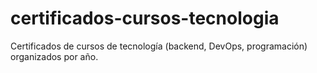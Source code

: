 # certificados-cursos-tecnologia
Certificados de cursos de tecnología (backend, DevOps, programación) organizados por año.
